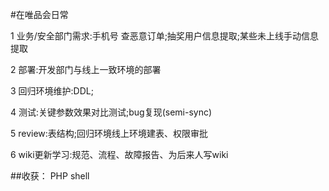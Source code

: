 #在唯品会日常

1 业务/安全部门需求:手机号 查恶意订单;抽奖用户信息提取;某些未上线手动信息提取

2 部署:开发部门与线上一致环境的部署

3 回归环境维护:DDL;

4 测试:关键参数效果对比测试;bug复现(semi-sync)

5 review:表结构;回归环境线上环境建表、权限审批

6 wiki更新学习:规范、流程、故障报告、为后来人写wiki


##收获：
PHP
shell